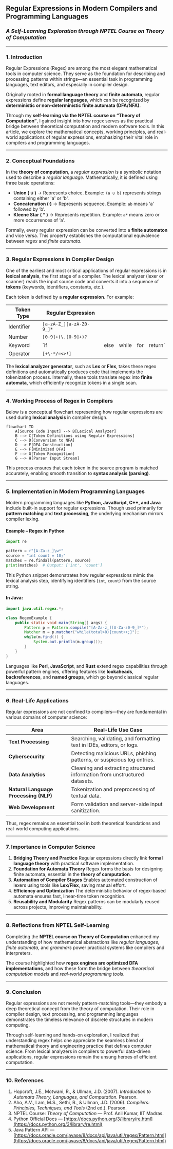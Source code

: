 ## Regular Expressions in Modern Compilers and Programming Languages

### *A Self-Learning Exploration through NPTEL Course on Theory of Computation*

---

### **1. Introduction**

Regular Expressions (Regex) are among the most elegant mathematical tools in computer science. They serve as the foundation for describing and processing patterns within strings—an essential task in programming languages, text editors, and especially in compiler design.

Originally rooted in **formal language theory** and **finite automata**, regular expressions define **regular languages**, which can be recognized by **deterministic or non-deterministic finite automata (DFA/NFA)**.

Through my **self-learning via the NPTEL course on “Theory of Computation”**, I gained insight into how regex serves as the practical bridge between theoretical computation and modern software tools. In this article, we explore the mathematical concepts, working principles, and real-world applications of regular expressions, emphasizing their vital role in compilers and programming languages.

---

### **2. Conceptual Foundations**

In the **theory of computation**, a *regular expression* is a symbolic notation used to describe a *regular language*.
Mathematically, it is defined using three basic operations:

* **Union ( ∪ )** → Represents choice.
  Example: `(a ∪ b)` represents strings containing either 'a' or 'b'.
* **Concatenation (·)** → Represents sequence.
  Example: `ab` means ‘a’ followed by ‘b’.
* **Kleene Star ( * )** → Represents repetition.
  Example: `a*` means zero or more occurrences of ‘a’.

Formally, every regular expression can be converted into a **finite automaton** and vice versa. This property establishes the computational equivalence between *regex* and *finite automata*.

---

### **3. Regular Expressions in Compiler Design**

One of the earliest and most critical applications of regular expressions is in **lexical analysis**, the first stage of a compiler. The lexical analyzer (lexer or scanner) reads the input source code and converts it into a sequence of **tokens** (keywords, identifiers, constants, etc.).

Each token is defined by a **regular expression**. For example:

| Token Type | Regular Expression       |      |       |     |         |
| ---------- | ------------------------ | ---- | ----- | --- | ------- |
| Identifier | `[a-zA-Z_][a-zA-Z0-9_]*` |      |       |     |         |
| Number     | `[0-9]+(\.[0-9]+)?`      |      |       |     |         |
| Keyword    | `if                      | else | while | for | return` |
| Operator   | `[+\-*/=<>!]`            |      |       |     |         |

The **lexical analyzer generator**, such as **Lex** or **Flex**, takes these regex definitions and automatically produces code that implements the tokenization process. Internally, these tools translate regex into **finite automata**, which efficiently recognize tokens in a single scan.

---

### **4. Working Process of Regex in Compilers**

Below is a conceptual flowchart representing how regular expressions are used during **lexical analysis** in compiler design.

```mermaid
flowchart TD
    A[Source Code Input] --> B[Lexical Analyzer]
    B --> C[Token Definitions using Regular Expressions]
    C --> D[Conversion to NFA]
    D --> E[DFA Construction]
    E --> F[Minimized DFA]
    F --> G[Token Recognition]
    G --> H[Parser Input Stream]
```

This process ensures that each token in the source program is matched accurately, enabling smooth transition to **syntax analysis (parsing)**.

---

### **5. Implementation in Modern Programming Languages**

Modern programming languages like **Python, JavaScript, C++, and Java** include built-in support for regular expressions. Though used primarily for **pattern matching** and **text processing**, the underlying mechanism mirrors compiler lexing.

#### **Example – Regex in Python**

```python
import re

pattern = r"[A-Za-z_]\w*"
source = "int count = 10;"
matches = re.findall(pattern, source)
print(matches)  # Output: ['int', 'count']
```

This Python snippet demonstrates how regular expressions mimic the lexical analysis step, identifying identifiers (`int`, `count`) from the source string.

#### **In Java:**

```java
import java.util.regex.*;

class RegexExample {
    public static void main(String[] args) {
        Pattern p = Pattern.compile("[A-Za-z_][A-Za-z0-9_]*");
        Matcher m = p.matcher("while(total>0){count++;}");
        while(m.find()) {
            System.out.println(m.group());
        }
    }
}
```

Languages like **Perl**, **JavaScript**, and **Rust** extend regex capabilities through powerful pattern engines, offering features like **lookaheads**, **backreferences**, and **named groups**, which go beyond classical regular languages.

---

### **6. Real-Life Applications**

Regular expressions are not confined to compilers—they are fundamental in various domains of computer science:

| Area                                  | Real-Life Use Case                                                         |
| ------------------------------------- | -------------------------------------------------------------------------- |
| **Text Processing**                   | Searching, validating, and formatting text in IDEs, editors, or logs.      |
| **Cybersecurity**                     | Detecting malicious URLs, phishing patterns, or suspicious log entries.    |
| **Data Analytics**                    | Cleaning and extracting structured information from unstructured datasets. |
| **Natural Language Processing (NLP)** | Tokenization and preprocessing of textual data.                            |
| **Web Development**                   | Form validation and server-side input sanitization.                        |

Thus, regex remains an essential tool in both theoretical foundations and real-world computing applications.

---

### **7. Importance in Computer Science**

1. **Bridging Theory and Practice**
   Regular expressions directly link **formal language theory** with practical software implementation.
2. **Foundation for Automata Theory**
   Regex forms the basis for designing finite automata, essential in the **theory of computation**.
3. **Automation of Compiler Stages**
   Enables automated construction of lexers using tools like **Lex/Flex**, saving manual effort.
4. **Efficiency and Optimization**
   The deterministic behavior of regex-based automata ensures fast, linear-time token recognition.
5. **Reusability and Modularity**
   Regex patterns can be modularly reused across projects, improving maintainability.

---

### **8. Reflections from NPTEL Self-Learning**

Completing the **NPTEL course on Theory of Computation** enhanced my understanding of how mathematical abstractions like *regular languages*, *finite automata*, and *grammars* power practical systems like compilers and interpreters.

The course highlighted how **regex engines are optimized DFA implementations**, and how these form the bridge between *theoretical computation models* and *real-world programming tools*.

---

### **9. Conclusion**

Regular expressions are not merely pattern-matching tools—they embody a deep theoretical concept from the theory of computation. Their role in compiler design, text processing, and programming languages demonstrates the timeless relevance of discrete structures in modern computing.

Through self-learning and hands-on exploration, I realized that understanding regex helps one appreciate the seamless blend of mathematical theory and engineering practice that defines computer science. From lexical analyzers in compilers to powerful data-driven applications, regular expressions remain the unsung heroes of efficient computation.

---

### **10. References**

1. Hopcroft, J.E., Motwani, R., & Ullman, J.D. (2007). *Introduction to Automata Theory, Languages, and Computation.* Pearson.
2. Aho, A.V., Lam, M.S., Sethi, R., & Ullman, J.D. (2006). *Compilers: Principles, Techniques, and Tools* (2nd ed.). Pearson.
3. NPTEL Course: *Theory of Computation* — Prof. Anil Kumar, IIT Madras.
4. Python Official Docs — [https://docs.python.org/3/library/re.html](https://docs.python.org/3/library/re.html)
5. Java Pattern API — [https://docs.oracle.com/javase/8/docs/api/java/util/regex/Pattern.html](https://docs.oracle.com/javase/8/docs/api/java/util/regex/Pattern.html)



